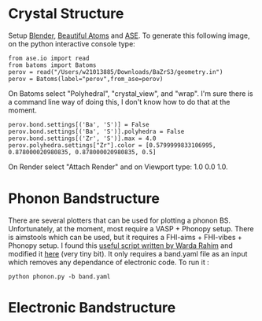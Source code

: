 # Crystal Structure

Setup [Blender](https://www.blender.org/), [Beautiful Atoms](https://beautiful-atoms.readthedocs.io/en/latest/index.html) and [ASE](https://wiki.fysik.dtu.dk/ase/index.html). 
To generate this following image, on the python interactive console type:

```
from ase.io import read
from batoms import Batoms
perov = read("/Users/w21013885/Downloads/BaZrS3/geometry.in")
perov = Batoms(label="perov",from_ase=perov)
```
On Batoms select "Polyhedral", "crystal_view", and "wrap". I'm sure there is a command line way of doing this, I don't know how to do that at the moment. 
```
perov.bond.settings[('Ba', 'S')] = False
perov.bond.settings[('Ba', 'S')].polyhedra = False
perov.bond.settings[('Zr', 'S')].max = 4.0
perov.polyhedra.settings["Zr"].color = [0.5799999833106995, 0.878000020980835, 0.878000020980835, 0.5]
```
On Render select "Attach Render" and on Viewport type: 1.0 0.0 1.0. 

# Phonon Bandstructure

There are several plotters that can be used for plotting a phonon BS. Unfortunately, at the moment, most require a VASP + Phonopy setup. There is aimstools which can be used, but it requires a FHI-aims + FHI-vibes + Phonopy setup. I found this [useful script written by Warda Rahim](https://github.com/warda-rahim/phononplotter/blob/master/phonon.py) and modified it [here]() (very tiny bit). It only requires a band.yaml file as an input which removes any dependance of electronic code. To run it :

```
python phonon.py -b band.yaml
```



# Electronic Bandstructure
